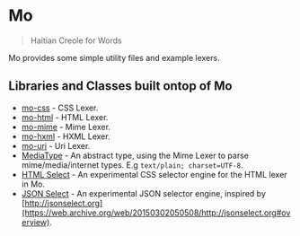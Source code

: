 # Mo

> Haitian Creole for Words

Mo provides some simple utility files and example lexers.
	
## Libraries and Classes built ontop of Mo

+ [mo-css](https://github.com/skial/mo-css) - CSS Lexer.
+ [mo-html](https://github.com/skial/mo-html) - HTML Lexer.
+ [mo-mime](https://github.com/skial/mo-mime) - Mime Lexer.
+ [mo-hxml](https://github.com/skial/mo-hxml) - HXML Lexer.
+ [mo-uri](https://github.com/skial/mo-uri) - Uri Lexer.
+ [MediaType](https://github.com/skial/media-types) - An abstract type, using the Mime Lexer to parse mime/media/internet types. E.g `text/plain; charset=UTF-8`.
+ [HTML Select](https://github.com/skial/jwenn/tree/transfer_uhx/src/uhx/select/html) - An experimental CSS selector engine for the HTML lexer in Mo.
+ [JSON Select](https://github.com/skial/jwenn/blob/transfer_uhx/src/uhx/select/JsonQuery.hx) - An experimental JSON selector engine, inspired by [http://jsonselect.org](https://web.archive.org/web/20150302050508/http://jsonselect.org#overview).